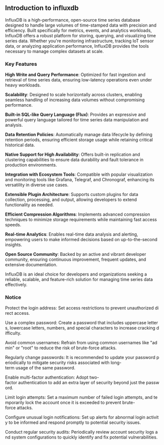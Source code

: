 ## Introduction to influxdb

InfluxDB is a high-performance, open-source time series database designed to handle large volumes of time-stamped data with precision and efficiency. Built specifically for metrics, events, and analytics workloads, InfluxDB offers a robust platform for storing, querying, and visualizing time series data. Whether you're monitoring infrastructure, tracking IoT sensor data, or analyzing application performance, InfluxDB provides the tools necessary to manage complex datasets at scale.

### Key Features

**High Write and Query Performance**: Optimized for fast ingestion and retrieval of time series data, ensuring low-latency operations even under heavy workloads.
  
**Scalability**: Designed to scale horizontally across clusters, enabling seamless handling of increasing data volumes without compromising performance.

**Built-in SQL-like Query Language (Flux)**: Provides an expressive and powerful query language tailored for time series data manipulation and analysis.

**Data Retention Policies**: Automatically manage data lifecycle by defining retention periods, ensuring efficient storage usage while retaining critical historical data.

**Native Support for High Availability**: Offers built-in replication and clustering capabilities to ensure data durability and fault tolerance in production environments.

**Integration with Ecosystem Tools**: Compatible with popular visualization and monitoring tools like Grafana, Telegraf, and Chronograf, enhancing its versatility in diverse use cases.

**Extensible Plugin Architecture**: Supports custom plugins for data collection, processing, and output, allowing developers to extend functionality as needed.

**Efficient Compression Algorithms**: Implements advanced compression techniques to minimize storage requirements while maintaining fast access speeds.

**Real-time Analytics**: Enables real-time data analysis and alerting, empowering users to make informed decisions based on up-to-the-second insights.

**Open Source Community**: Backed by an active and vibrant developer community, ensuring continuous improvement, frequent updates, and extensive documentation.

InfluxDB is an ideal choice for developers and organizations seeking a reliable, scalable, and feature-rich solution for managing time series data effectively.

### Notice

Protect the login address: Set access restrictions to prevent unauthorized direct access.
    
Use a complex password: Create a password that includes uppercase letters, lowercase letters, numbers, and special characters to increase cracking difficulty.
    
Avoid common usernames: Refrain from using common usernames like "admin" or "root" to reduce the risk of brute-force attacks.
    
Regularly change passwords: It is recommended to update your password periodically to mitigate security risks associated with long-term usage of the same password.
    
Enable multi-factor authentication: Adopt two-factor authentication to add an extra layer of security beyond just the password.
    
Limit login attempts: Set a maximum number of failed login attempts, and temporarily lock the account once it is exceeded to prevent brute-force attacks.
    
Configure unusual login notifications: Set up alerts for abnormal login activity to be informed and respond promptly to potential security issues.
    
Conduct regular security audits: Periodically review account security logs and system configurations to quickly identify and fix potential vulnerabilities.
        
